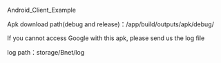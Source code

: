 Android_Client_Example

Apk download path(debug and release)：/app/build/outputs/apk/debug/

If you cannot access Google with this apk, please send us the log file

log path：storage/Bnet/log
